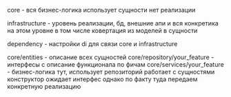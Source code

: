 core - вся бизнес-логика использует сущности нет реализации

infrastructure - уровень реализации, бд, внешние апи и вся конкретика на этом уровне в том числе ковертация из моделей в сущности

dependency - настройки di для связи core и infrastructure

core/entities - описание всех сущностей
core/repository/your_feature - интерфесы с описание функционала по фичам
core/services/your_feature - бизнес-логика тут, использует репозиторий работает с сущностями конструктор ожидает интерфес однако по факту туда передаем конкретную реализацию
